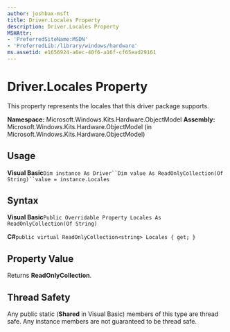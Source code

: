 ```yaml
---
author: joshbax-msft
title: Driver.Locales Property
description: Driver.Locales Property
MSHAttr:
- 'PreferredSiteName:MSDN'
- 'PreferredLib:/library/windows/hardware'
ms.assetid: e1656924-a6ec-40f6-a16f-cf65ead29161
---
```


# Driver.Locales Property


This property represents the locales that this driver package supports.

**Namespace:** Microsoft.Windows.Kits.Hardware.ObjectModel **Assembly:** Microsoft.Windows.Kits.Hardware.ObjectModel (in Microsoft.Windows.Kits.Hardware.ObjectModel)

## Usage


**Visual Basic**`Dim instance As Driver``Dim value As ReadOnlyCollection(Of String)``value = instance.Locales`

## Syntax


**Visual Basic**`Public Overridable Property Locales As ReadOnlyCollection(Of String)`

**C#**`public virtual ReadOnlyCollection<string> Locales { get; }`

## Property Value


Returns **ReadOnlyCollection**.

## Thread Safety


Any public static (**Shared** in Visual Basic) members of this type are thread safe. Any instance members are not guaranteed to be thread safe.

 

 






